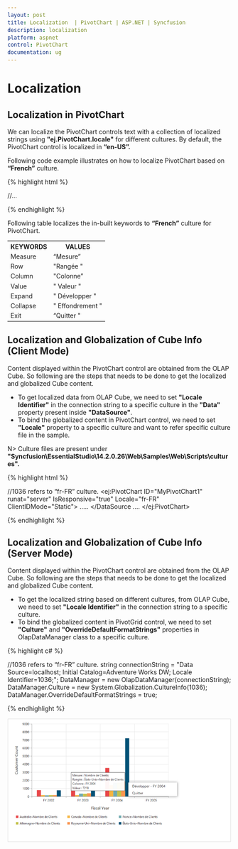 ```yaml
---
layout: post
title: Localization  | PivotChart | ASP.NET | Syncfusion
description: localization 
platform: aspnet
control: PivotChart
documentation: ug
---
```


# Localization

## Localization in PivotChart

We can localize the PivotChart controls text with a collection of localized strings using **"ej.PivotChart.locale"** for different cultures. By default, the PivotChart control is localized in **“en-US”.**

Following code example illustrates on how to localize PivotChart based on **“French”** culture.

{% highlight html %}

<html>
//...

<body>
    <ej:PivotChart ID="MyPivotChart1" runat="server" Url="/RelationalChartService.svc" Locale="fr-FR" ClientIDMode="Static">
    <Size Width="950px" Height="460px"></Size>
    </ej:PivotChart>
    <script type="text/javascript">
        ej.PivotChart.Locale["fr-FR"] = {
            Measure: "Mesure",
            Row: "Rangée",
            Column: "Colonne",
            Value: "Valeur",
            Expand: "Développer",
            Collapse: "Effondrement",
            Exit: "Quitter"
        };
    </script>
</body>

</html>

{% endhighlight %}

Following table localizes the in-built keywords to **“French”** culture for PivotChart.

<table>
<tr>
<th>
KEYWORDS</th><th>
VALUES</th></tr>
<tr>
<td>
Measure</td><td>
“Mesure”</td></tr>
<tr>
<td>
Row</td><td>
"Rangée "</td></tr>
<tr>
<td>
Column</td><td>
"Colonne”</td></tr>
<tr>
<td>
Value</td><td>
" Valeur "</td></tr>
<tr>
<td>
Expand</td><td>
" Développer "</td></tr>
<tr>
<td>
Collapse</td><td>
" Effondrement "</td></tr>
<tr>
<td>
Exit</td><td>
“Quitter "</td></tr>
</table>

## Localization and Globalization of Cube Info (Client Mode)

Content displayed within the PivotChart control are obtained from the OLAP Cube. So following are the steps that needs to be done to get the localized and globalized Cube content.

* To get localized data from OLAP Cube, we need to set **"Locale Identifier"** in the connection string to a specific culture in the **"Data"** property present inside **"DataSource"**. 
* To bind the globalized content in PivotChart control, we need to set **"Locale"** property to a specific culture and want to refer specific culture file in the sample.
 
N> Culture files are present under **"Syncfusion\EssentialStudio\14.2.0.26\Web\Samples\Web\Scripts\cultures".**
 
{% highlight html %}

//1036 refers to “fr-FR” culture.
    <ej:PivotChart ID="MyPivotChart1" runat="server" IsResponsive="true" Locale="fr-FR" ClientIDMode="Static">
            <DataSource Catalog="Adventure Works DW 2008 SE" Cube="Adventure Works" Data="http://bi.syncfusion.com/olap/msmdpump.dll;Locale Identifier=1036;">
                .....
            </DataSource
            ....
    </ej:PivotChart>

{% endhighlight %}

## Localization and Globalization of Cube Info (Server Mode)

Content displayed within the PivotChart control are obtained from the OLAP Cube. So following are the steps that needs to be done to get the localized and globalized Cube content.

* To get the localized string based on different cultures, from OLAP Cube, we need to set **"Locale Identifier"** in the connection string to a specific culture. 
* To bind the globalized content in PivotGrid control, we need to set **"Culture"** and **"OverrideDefaultFormatStrings"** properties in OlapDataManager class to a specific culture. 
 
 {% highlight c# %}

//1036 refers to “fr-FR” culture.
string connectionString = "Data Source=localhost; Initial Catalog=Adventure Works DW; Locale Identifier=1036;";
DataManager = new OlapDataManager(connectionString);
DataManager.Culture = new System.Globalization.CultureInfo(1036);
DataManager.OverrideDefaultFormatStrings = true;

{% endhighlight %}

![](Localization-and-Translation-support_images/Localization-and-Translation-support_img1.png) 